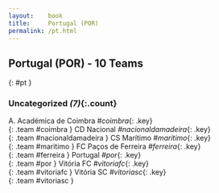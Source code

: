 ```yaml
---
layout:    book
title:     Portugal (POR)
permalink: /pt.html
---
```


## Portugal (POR) - 10 Teams
{: #pt }





### Uncategorized _(7)_{:.count}

A. Académica de Coimbra _#coimbra_{: .key} <br>
{: .team #coimbra }
CD Nacional _#nacionaldamadeira_{: .key} <br>
{: .team #nacionaldamadeira }
CS Marítimo _#maritimo_{: .key} <br>
{: .team #maritimo }
FC Paços de Ferreira _#ferreira_{: .key} <br>
{: .team #ferreira }
Portugal _#por_{: .key} <br>
{: .team #por }
Vitória FC _#vitoriafc_{: .key} <br>
{: .team #vitoriafc }
Vitória SC _#vitoriasc_{: .key} <br>
{: .team #vitoriasc }


 
